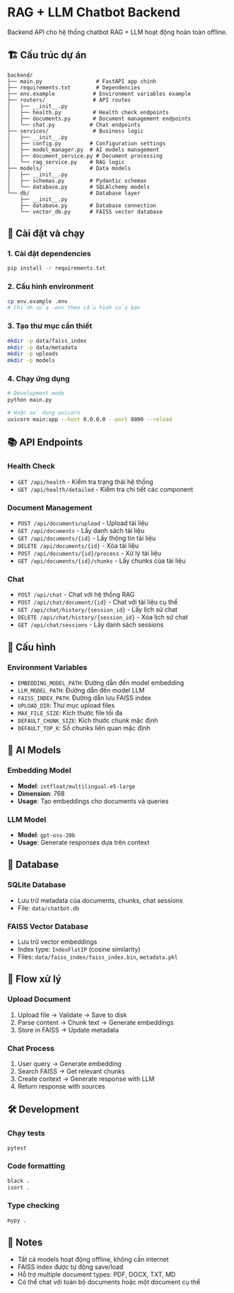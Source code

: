 # RAG + LLM Chatbot Backend

Backend API cho hệ thống chatbot RAG + LLM hoạt động hoàn toàn offline.

## 🏗️ Cấu trúc dự án

```
backend/
├── main.py                 # FastAPI app chính
├── requirements.txt        # Dependencies
├── env.example            # Environment variables example
├── routers/               # API routes
│   ├── __init__.py
│   ├── health.py          # Health check endpoints
│   ├── documents.py       # Document management endpoints
│   └── chat.py           # Chat endpoints
├── services/              # Business logic
│   ├── __init__.py
│   ├── config.py         # Configuration settings
│   ├── model_manager.py  # AI models management
│   ├── document_service.py # Document processing
│   └── rag_service.py    # RAG logic
├── models/               # Data models
│   ├── __init__.py
│   ├── schemas.py        # Pydantic schemas
│   └── database.py       # SQLAlchemy models
└── db/                   # Database layer
    ├── __init__.py
    ├── database.py       # Database connection
    └── vector_db.py      # FAISS vector database
```

## 🚀 Cài đặt và chạy

### 1. Cài đặt dependencies

```bash
pip install -r requirements.txt
```

### 2. Cấu hình environment

```bash
cp env.example .env
# Chỉnh sửa .env theo cấu hình của bạn
```

### 3. Tạo thư mục cần thiết

```bash
mkdir -p data/faiss_index
mkdir -p data/metadata
mkdir -p uploads
mkdir -p models
```

### 4. Chạy ứng dụng

```bash
# Development mode
python main.py

# Hoặc sử dụng uvicorn
uvicorn main:app --host 0.0.0.0 --port 8000 --reload
```

## 📚 API Endpoints

### Health Check
- `GET /api/health` - Kiểm tra trạng thái hệ thống
- `GET /api/health/detailed` - Kiểm tra chi tiết các component

### Document Management
- `POST /api/documents/upload` - Upload tài liệu
- `GET /api/documents` - Lấy danh sách tài liệu
- `GET /api/documents/{id}` - Lấy thông tin tài liệu
- `DELETE /api/documents/{id}` - Xóa tài liệu
- `POST /api/documents/{id}/process` - Xử lý tài liệu
- `GET /api/documents/{id}/chunks` - Lấy chunks của tài liệu

### Chat
- `POST /api/chat` - Chat với hệ thống RAG
- `POST /api/chat/document/{id}` - Chat với tài liệu cụ thể
- `GET /api/chat/history/{session_id}` - Lấy lịch sử chat
- `DELETE /api/chat/history/{session_id}` - Xóa lịch sử chat
- `GET /api/chat/sessions` - Lấy danh sách sessions

## 🔧 Cấu hình

### Environment Variables

- `EMBEDDING_MODEL_PATH`: Đường dẫn đến model embedding
- `LLM_MODEL_PATH`: Đường dẫn đến model LLM
- `FAISS_INDEX_PATH`: Đường dẫn lưu FAISS index
- `UPLOAD_DIR`: Thư mục upload files
- `MAX_FILE_SIZE`: Kích thước file tối đa
- `DEFAULT_CHUNK_SIZE`: Kích thước chunk mặc định
- `DEFAULT_TOP_K`: Số chunks liên quan mặc định

## 🧠 AI Models

### Embedding Model
- **Model**: `intfloat/multilingual-e5-large`
- **Dimension**: 768
- **Usage**: Tạo embeddings cho documents và queries

### LLM Model
- **Model**: `gpt-oss-20b`
- **Usage**: Generate responses dựa trên context

## 💾 Database

### SQLite Database
- Lưu trữ metadata của documents, chunks, chat sessions
- File: `data/chatbot.db`

### FAISS Vector Database
- Lưu trữ vector embeddings
- Index type: `IndexFlatIP` (cosine similarity)
- Files: `data/faiss_index/faiss_index.bin`, `metadata.pkl`

## 🔄 Flow xử lý

### Upload Document
1. Upload file → Validate → Save to disk
2. Parse content → Chunk text → Generate embeddings
3. Store in FAISS → Update metadata

### Chat Process
1. User query → Generate embedding
2. Search FAISS → Get relevant chunks
3. Create context → Generate response with LLM
4. Return response with sources

## 🛠️ Development

### Chạy tests
```bash
pytest
```

### Code formatting
```bash
black .
isort .
```

### Type checking
```bash
mypy .
```

## 📝 Notes

- Tất cả models hoạt động offline, không cần internet
- FAISS index được tự động save/load
- Hỗ trợ multiple document types: PDF, DOCX, TXT, MD
- Có thể chat với toàn bộ documents hoặc một document cụ thể

